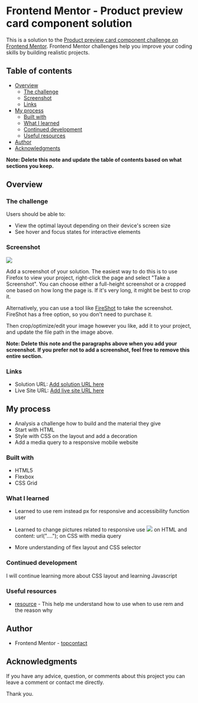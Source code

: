# Frontend Mentor - Product preview card component solution

This is a solution to the [Product preview card component challenge on Frontend Mentor](https://www.frontendmentor.io/challenges/product-preview-card-component-GO7UmttRfa). Frontend Mentor challenges help you improve your coding skills by building realistic projects. 

## Table of contents

- [Overview](#overview)
  - [The challenge](#the-challenge)
  - [Screenshot](#screenshot)
  - [Links](#links)
- [My process](#my-process)
  - [Built with](#built-with)
  - [What I learned](#what-i-learned)
  - [Continued development](#continued-development)
  - [Useful resources](#useful-resources)
- [Author](#author)
- [Acknowledgments](#acknowledgments)

**Note: Delete this note and update the table of contents based on what sections you keep.**

## Overview

### The challenge

Users should be able to:

- View the optimal layout depending on their device's screen size
- See hover and focus states for interactive elements

### Screenshot

![](./screenshot.jpg)

Add a screenshot of your solution. The easiest way to do this is to use Firefox to view your project, right-click the page and select "Take a Screenshot". You can choose either a full-height screenshot or a cropped one based on how long the page is. If it's very long, it might be best to crop it.

Alternatively, you can use a tool like [FireShot](https://getfireshot.com/) to take the screenshot. FireShot has a free option, so you don't need to purchase it. 

Then crop/optimize/edit your image however you like, add it to your project, and update the file path in the image above.

**Note: Delete this note and the paragraphs above when you add your screenshot. If you prefer not to add a screenshot, feel free to remove this entire section.**

### Links

- Solution URL: [Add solution URL here](https://your-solution-url.com)
- Live Site URL: [Add live site URL here](https://your-live-site-url.com)

## My process

- Analysis a challenge how to build and the material they give
- Start with HTML 
- Style with CSS on the layout and add a decoration
- Add a media query to a responsive mobile website

### Built with

- HTML5
- Flexbox
- CSS Grid

### What I learned

- Learned to use rem instead px for responsive and accessibility function user

- Learned to change pictures related to responsive use 
<img src= "..." > on HTML and 
content: url("...."); on CSS with media query

- More understanding of flex layout and CSS selector 


### Continued development

I will continue learning more about CSS layout and learning Javascript

### Useful resources

- [resource](https://www.joshwcomeau.com/css/surprising-truth-about-pixels-and-accessibility/#test-your-intuition-10) - This help me understand how to use when to use rem and the reason why

## Author

- Frontend Mentor - [topcontact](https://www.frontendmentor.io/profile/topcontact)


## Acknowledgments

If you have any advice, question, or comments about this project you can leave a comment or contact me directly.

Thank you.



